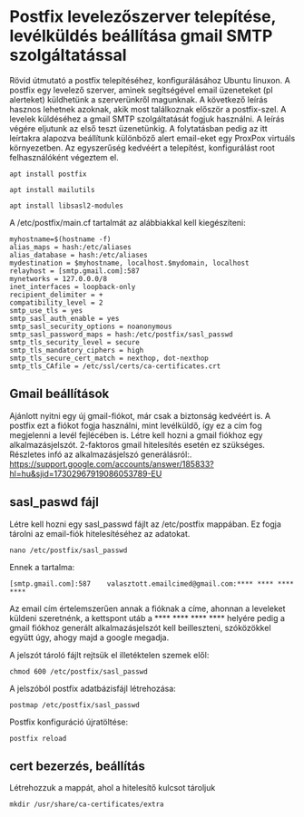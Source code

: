 # Postfix levelezőszerver telepítése, levélküldés beállítása gmail SMTP szolgáltatással
Rövid útmutató a postfix telepítéséhez, konfigurálásához Ubuntu linuxon.
A postfix egy levelező szerver, aminek segítségével email üzeneteket (pl alerteket) küldhetünk a szerverünkről magunknak. A következő leírás hasznos lehetnek azoknak, akik most találkoznak először a postfix-szel. A levelek küldéséhez a gmail SMTP szolgáltatását fogjuk használni. A leírás végére eljutunk az első teszt üzenetünkig. A folytatásban pedig az itt leírtakra alapozva beállítunk különböző alert email-eket egy ProxPox virtuáls környezetben.
Az egyszerűség kedvéért a telepítést, konfigurálást root felhasználóként végeztem el.
```
apt install postfix
```
```
apt install mailutils
```      
```
apt install libsasl2-modules
```
A /etc/postfix/main.cf tartalmát az alábbiakkal kell kiegészíteni:
```
myhostname=$(hostname -f)
alias_maps = hash:/etc/aliases
alias_database = hash:/etc/aliases
mydestination = $myhostname, localhost.$mydomain, localhost
relayhost = [smtp.gmail.com]:587
mynetworks = 127.0.0.0/8
inet_interfaces = loopback-only
recipient_delimiter = +
compatibility_level = 2
smtp_use_tls = yes
smtp_sasl_auth_enable = yes
smtp_sasl_security_options = noanonymous
smtp_sasl_password_maps = hash:/etc/postfix/sasl_passwd
smtp_tls_security_level = secure
smtp_tls_mandatory_ciphers = high
smtp_tls_secure_cert_match = nexthop, dot-nexthop
smtp_tls_CAfile = /etc/ssl/certs/ca-certificates.crt
```
## Gmail beállítások
Ajánlott nyitni egy új gmail-fiókot, már csak a biztonság kedvéért is. A postfix ezt a fiókot fogja használni, mint levélküldő, így ez a cím fog megjelenni a levél fejlécében is.
Létre kell hozni a gmail fiókhoz egy alkalmazásjelszót. 2-faktoros gmail hitelesítés esetén ez szükséges.
Részletes infó az alkalmazásjelszó generálásról:. https://support.google.com/accounts/answer/185833?hl=hu&sjid=17302967919086053789-EU

## sasl_paswd fájl
Létre kell hozni egy sasl_passwd fájlt az /etc/postfix mappában. Ez fogja tárolni az email-fiók hitelesítéséhez az adatokat.
```
nano /etc/postfix/sasl_passwd
```
Ennek a tartalma:
```
[smtp.gmail.com]:587    valasztott.emailcimed@gmail.com:**** **** **** ****
```
Az email cím értelemszerűen annak a fióknak a címe, ahonnan a leveleket küldeni szeretnénk, a kettspont utáb a **** **** **** **** helyére pedig a gmail fiókhoz generált alkalmazásjelszót kell beilleszteni, szóközökkel együtt úgy, ahogy majd a google megadja.

A jelszót tároló fájlt rejtsük el illetéktelen szemek elől:
```
chmod 600 /etc/postfix/sasl_passwd
```


A jelszóból postfix adatbázisfájl létrehozása:
```
postmap /etc/postfix/sasl_passwd
```


Postfix konfiguráció újratöltése:
```
postfix reload
```

## cert bezerzés, beállítás
Létrehozzuk a mappát, ahol a hitelesítő kulcsot tároljuk
```
mkdir /usr/share/ca-certificates/extra
```